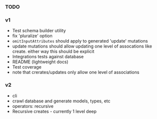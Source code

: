 ### TODO

### v1

- Test schema builder utility
- fix 'pluralize' option
- `omitInputAttributes` should apply to generated 'update' mutations
- update mutations should allow updating one level of assocations like create. either way this should be explicit
- Integrations tests against database
- README (lightweight docs)
- Test coverage
- note that crerates/updates only allow one level of associations

### v2

- cli
- crawl database and generate models, types, etc
- operators: recursive
- Recursive creates - currently 1 level deep
